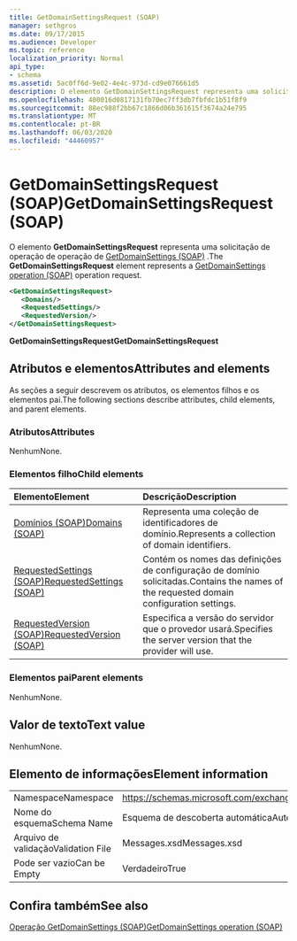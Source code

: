 ```yaml
---
title: GetDomainSettingsRequest (SOAP)
manager: sethgros
ms.date: 09/17/2015
ms.audience: Developer
ms.topic: reference
localization_priority: Normal
api_type:
- schema
ms.assetid: 5ac0ff6d-9e02-4e4c-973d-cd9e076661d5
description: O elemento GetDomainSettingsRequest representa uma solicitação de operação de operação de GetDomainSettings (SOAP).
ms.openlocfilehash: 400016d0817131fb70ec7ff3db7fbfdc1b51f8f9
ms.sourcegitcommit: 88ec988f2bb67c1866d06b361615f3674a24e795
ms.translationtype: MT
ms.contentlocale: pt-BR
ms.lasthandoff: 06/03/2020
ms.locfileid: "44460957"
---
```

# <a name="getdomainsettingsrequest-soap"></a><span data-ttu-id="66528-103">GetDomainSettingsRequest (SOAP)</span><span class="sxs-lookup"><span data-stu-id="66528-103">GetDomainSettingsRequest (SOAP)</span></span>

<span data-ttu-id="66528-104">O elemento **GetDomainSettingsRequest** representa uma solicitação de operação de operação de [GetDomainSettings (SOAP)](getdomainsettings-operation-soap.md) .</span><span class="sxs-lookup"><span data-stu-id="66528-104">The **GetDomainSettingsRequest** element represents a [GetDomainSettings operation (SOAP)](getdomainsettings-operation-soap.md) operation request.</span></span> 
  
```XML
<GetDomainSettingsRequest>
   <Domains/>
   <RequestedSettings/>
   <RequestedVersion/>
</GetDomainSettingsRequest>
```

 <span data-ttu-id="66528-105">**GetDomainSettingsRequest**</span><span class="sxs-lookup"><span data-stu-id="66528-105">**GetDomainSettingsRequest**</span></span>
## <a name="attributes-and-elements"></a><span data-ttu-id="66528-106">Atributos e elementos</span><span class="sxs-lookup"><span data-stu-id="66528-106">Attributes and elements</span></span>

<span data-ttu-id="66528-107">As seções a seguir descrevem os atributos, os elementos filhos e os elementos pai.</span><span class="sxs-lookup"><span data-stu-id="66528-107">The following sections describe attributes, child elements, and parent elements.</span></span>
  
### <a name="attributes"></a><span data-ttu-id="66528-108">Atributos</span><span class="sxs-lookup"><span data-stu-id="66528-108">Attributes</span></span>

<span data-ttu-id="66528-109">Nenhum</span><span class="sxs-lookup"><span data-stu-id="66528-109">None.</span></span>
  
### <a name="child-elements"></a><span data-ttu-id="66528-110">Elementos filho</span><span class="sxs-lookup"><span data-stu-id="66528-110">Child elements</span></span>

|<span data-ttu-id="66528-111">**Elemento**</span><span class="sxs-lookup"><span data-stu-id="66528-111">**Element**</span></span>|<span data-ttu-id="66528-112">**Descrição**</span><span class="sxs-lookup"><span data-stu-id="66528-112">**Description**</span></span>|
|:-----|:-----|
|[<span data-ttu-id="66528-113">Domínios (SOAP)</span><span class="sxs-lookup"><span data-stu-id="66528-113">Domains (SOAP)</span></span>](domains-soap.md) <br/> |<span data-ttu-id="66528-114">Representa uma coleção de identificadores de domínio.</span><span class="sxs-lookup"><span data-stu-id="66528-114">Represents a collection of domain identifiers.</span></span>  <br/> |
|[<span data-ttu-id="66528-115">RequestedSettings (SOAP)</span><span class="sxs-lookup"><span data-stu-id="66528-115">RequestedSettings (SOAP)</span></span>](requestedsettings-soap.md) <br/> |<span data-ttu-id="66528-116">Contém os nomes das definições de configuração de domínio solicitadas.</span><span class="sxs-lookup"><span data-stu-id="66528-116">Contains the names of the requested domain configuration settings.</span></span>  <br/> |
|[<span data-ttu-id="66528-117">RequestedVersion (SOAP)</span><span class="sxs-lookup"><span data-stu-id="66528-117">RequestedVersion (SOAP)</span></span>](requestedversion-soap.md) <br/> |<span data-ttu-id="66528-118">Especifica a versão do servidor que o provedor usará.</span><span class="sxs-lookup"><span data-stu-id="66528-118">Specifies the server version that the provider will use.</span></span>  <br/> |
   
### <a name="parent-elements"></a><span data-ttu-id="66528-119">Elementos pai</span><span class="sxs-lookup"><span data-stu-id="66528-119">Parent elements</span></span>

<span data-ttu-id="66528-120">Nenhum</span><span class="sxs-lookup"><span data-stu-id="66528-120">None.</span></span>
  
## <a name="text-value"></a><span data-ttu-id="66528-121">Valor de texto</span><span class="sxs-lookup"><span data-stu-id="66528-121">Text value</span></span>

<span data-ttu-id="66528-122">Nenhum</span><span class="sxs-lookup"><span data-stu-id="66528-122">None.</span></span>
  
## <a name="element-information"></a><span data-ttu-id="66528-123">Elemento de informações</span><span class="sxs-lookup"><span data-stu-id="66528-123">Element information</span></span>

|||
|:-----|:-----|
|<span data-ttu-id="66528-124">Namespace</span><span class="sxs-lookup"><span data-stu-id="66528-124">Namespace</span></span>  <br/> |https://schemas.microsoft.com/exchange/2010/Autodiscover  <br/> |
|<span data-ttu-id="66528-125">Nome do esquema</span><span class="sxs-lookup"><span data-stu-id="66528-125">Schema Name</span></span>  <br/> |<span data-ttu-id="66528-126">Esquema de descoberta automática</span><span class="sxs-lookup"><span data-stu-id="66528-126">Autodiscover schema</span></span>  <br/> |
|<span data-ttu-id="66528-127">Arquivo de validação</span><span class="sxs-lookup"><span data-stu-id="66528-127">Validation File</span></span>  <br/> |<span data-ttu-id="66528-128">Messages.xsd</span><span class="sxs-lookup"><span data-stu-id="66528-128">Messages.xsd</span></span>  <br/> |
|<span data-ttu-id="66528-129">Pode ser vazio</span><span class="sxs-lookup"><span data-stu-id="66528-129">Can be Empty</span></span>  <br/> |<span data-ttu-id="66528-130">Verdadeiro</span><span class="sxs-lookup"><span data-stu-id="66528-130">True</span></span>  <br/> |
   
## <a name="see-also"></a><span data-ttu-id="66528-131">Confira também</span><span class="sxs-lookup"><span data-stu-id="66528-131">See also</span></span>



[<span data-ttu-id="66528-132">Operação GetDomainSettings (SOAP)</span><span class="sxs-lookup"><span data-stu-id="66528-132">GetDomainSettings operation (SOAP)</span></span>](getdomainsettings-operation-soap.md)

